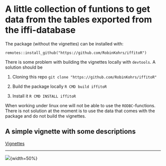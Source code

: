 # A little collection of funtions to get data from the tables exported from the iffi-database

The package (without the vignettes) can be installed with:

`remotes::install_github("https://github.com/RobinKohrs/iffitoR")`

There is some problem with building the vignettes locally with `devtools`. A solution should be

1. Cloning this repo
  `git clone "https://github.com/RobinKohrs/iffitoR"`

2. Build the package locally
  `R CMD build iffitoR`
  
3. Install it
  `R CMD INSTALL iffitoR`

When working under linux one will not be able to use the `RODBC`-functions. There is not solution at the moment is to use the data that comes with the package and do not build the vignettes.

## A simple vignette with some descriptions

[Vignettes](https://robinkohrs.github.io/iffitoR/docs/index.html)

***

![](data/anim.gif){width=50%}





